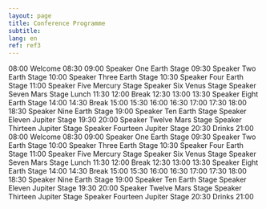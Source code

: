 ```yaml
---
layout: page
title: Conference Programme
subtitle:
lang: en
ref: ref3
---
```


<style>
<link rel="stylesheet" href="{{ /assets/css/beautifuljekyll.css | relative_url }}">
table {
  width: 100%;
  max-width: 50rem;
}
table tr:nth-child(even) th {
  color: #ccc;
  font-weight: normal;
}
table th, table td {
  padding: 0.5rem 1rem;
}
table th {
  font-weight: normal;
  border-top: thin dotted #ccc;
}
table td {
  font-size: 0.8rem;
  font-weight: bold;
  line-height: 1.4;
  border-radius: 0.2rem;
  transition: opacity 0.3s ease;
}
table td > span {
  font-size: 0.8em;
  font-weight: normal;
  display: block;
  width: 100%;
}
.stage-earth {
  background-color: #FFA726;
}
.stage-mercury {
  background-color: #9CCC65;
}
.stage-venus {
  background-color: #FF8A65;
}
.stage-mars {
  background-color: #B3E5FC;
}
.stage-jupiter {
  background-color: #81D4FA;
}
.stage-saturn {
  background-color: #26C6DA;
}

</style>

  <body>
  <tabla>
    <tr>
      <th>08:00</th>
      <td colspan="4" rowspan="2" class="stage-saturn">Welcome</td>
    </tr>
    <tr>
      <th>08:30</th>
    </tr>
    <tr>
      <th>09:00</th>
      <td colspan="4" class="stage-earth">Speaker One <span>Earth Stage</span></td>
    </tr>
    <tr>
      <th>09:30</th>
      <td colspan="4" class="stage-earth">Speaker Two <span>Earth Stage</span></td>
    </tr>
    <tr>
      <th>10:00</th>
      <td colspan="4" class="stage-earth">Speaker Three <span>Earth Stage</span></td>
    </tr>
    <tr>
      <th>10:30</th>
      <td colspan="4" class="stage-earth">Speaker Four <span>Earth Stage</span></td>
    </tr>
    <tr>
      <th>11:00</th>
      <td rowspan="5" class="stage-mercury">Speaker Five <span>Mercury Stage</span></td>
      <td rowspan="5" class="stage-venus">Speaker Six <span>Venus Stage</span></td>
      <td rowspan="5" class="stage-mars">Speaker Seven <span>Mars Stage</span></td>
      <td rowspan="2" class="stage-saturn">Lunch</td>
    </tr>
    <tr>
      <th>11:30</th>
    </tr>
    <tr>
      <th>12:00</th>
      <td rowspan="3" class="stage-saturn">Break</td>
    </tr>
    <tr>
      <th>12:30</th>
    </tr>
    <tr>
      <th>13:00</th>
    </tr>
    <tr>
      <th>13:30</th>
      <td colspan="4" rowspan="2" class="stage-earth">Speaker Eight <span>Earth Stage</span></td>
    </tr>
    <tr>
      <th>14:00</th>
    </tr>
    <tr>
      <th>14:30</th>
      <td colspan="4" rowspan="8" class="stage-saturn">Break</td>
    </tr>
    <tr>
      <th>15:00</th>
    </tr>
    <tr>
      <th>15:30</th>
    </tr>
    <tr>
      <th>16:00</th>
    </tr>
    <tr>
      <th>16:30</th>
    </tr>
    <tr>
      <th>17:00</th>
    </tr>
    <tr>
      <th>17:30</th>
    </tr>
    <tr>
      <th>18:00</th>
    </tr>
    <tr>
      <th>18:30</th>
      <td colspan="4" class="stage-earth">Speaker Nine <span>Earth Stage</span></td>
    </tr>
    <tr>
      <th>19:00</th>
      <td colspan="2" rowspan="2" class="stage-earth">Speaker Ten <span>Earth Stage</span></td>
      <td colspan="2" rowspan="2" class="stage-jupiter">Speaker Eleven <span>Jupiter Stage</span></td>
    </tr>
    <tr>
      <th>19:30</th>
    </tr>
    <tr>
      <th>20:00</th>
      <td colspan="2" class="stage-mars">Speaker Twelve <span>Mars Stage</span></td>
      <td class="stage-jupiter">Speaker Thirteen <span>Jupiter Stage</span></td>
      <td class="stage-jupiter">Speaker Fourteen <span>Jupiter Stage</span></td>
    </tr>
    <tr>
      <th>20:30</th>
      <td colspan="4" rowspan="2" class="stage-saturn">Drinks</td>
    </tr>
    <tr>
      <th>21:00</th>
    </tr>
</tabla>

<tabla>
  <tr>
    <th>08:00</th>
    <td colspan="4" rowspan="2" class="stage-saturn">Welcome</td>
  </tr>
  <tr>
    <th>08:30</th>
  </tr>
  <tr>
    <th>09:00</th>
    <td colspan="4" class="stage-earth">Speaker One <span>Earth Stage</span></td>
  </tr>
  <tr>
    <th>09:30</th>
    <td colspan="4" class="stage-earth">Speaker Two <span>Earth Stage</span></td>
  </tr>
  <tr>
    <th>10:00</th>
    <td colspan="4" class="stage-earth">Speaker Three <span>Earth Stage</span></td>
  </tr>
  <tr>
    <th>10:30</th>
    <td colspan="4" class="stage-earth">Speaker Four <span>Earth Stage</span></td>
  </tr>
  <tr>
    <th>11:00</th>
    <td rowspan="5" class="stage-mercury">Speaker Five <span>Mercury Stage</span></td>
    <td rowspan="5" class="stage-venus">Speaker Six <span>Venus Stage</span></td>
    <td rowspan="5" class="stage-mars">Speaker Seven <span>Mars Stage</span></td>
    <td rowspan="2" class="stage-saturn">Lunch</td>
  </tr>
  <tr>
    <th>11:30</th>
  </tr>
  <tr>
    <th>12:00</th>
    <td rowspan="3" class="stage-saturn">Break</td>
  </tr>
  <tr>
    <th>12:30</th>
  </tr>
  <tr>
    <th>13:00</th>
  </tr>
  <tr>
    <th>13:30</th>
    <td colspan="4" rowspan="2" class="stage-earth">Speaker Eight <span>Earth Stage</span></td>
  </tr>
  <tr>
    <th>14:00</th>
  </tr>
  <tr>
    <th>14:30</th>
    <td colspan="4" rowspan="8" class="stage-saturn">Break</td>
  </tr>
  <tr>
    <th>15:00</th>
  </tr>
  <tr>
    <th>15:30</th>
  </tr>
  <tr>
    <th>16:00</th>
  </tr>
  <tr>
    <th>16:30</th>
  </tr>
  <tr>
    <th>17:00</th>
  </tr>
  <tr>
    <th>17:30</th>
  </tr>
  <tr>
    <th>18:00</th>
  </tr>
  <tr>
    <th>18:30</th>
    <td colspan="4" class="stage-earth">Speaker Nine <span>Earth Stage</span></td>
  </tr>
  <tr>
    <th>19:00</th>
    <td colspan="2" rowspan="2" class="stage-earth">Speaker Ten <span>Earth Stage</span></td>
    <td colspan="2" rowspan="2" class="stage-jupiter">Speaker Eleven <span>Jupiter Stage</span></td>
  </tr>
  <tr>
    <th>19:30</th>
  </tr>
  <tr>
    <th>20:00</th>
    <td colspan="2" class="stage-mars">Speaker Twelve <span>Mars Stage</span></td>
    <td class="stage-jupiter">Speaker Thirteen <span>Jupiter Stage</span></td>
    <td class="stage-jupiter">Speaker Fourteen <span>Jupiter Stage</span></td>
  </tr>
  <tr>
    <th>20:30</th>
    <td colspan="4" rowspan="2" class="stage-saturn">Drinks</td>
  </tr>
  <tr>
    <th>21:00</th>
  </tr>
</tabla>
  </body>
